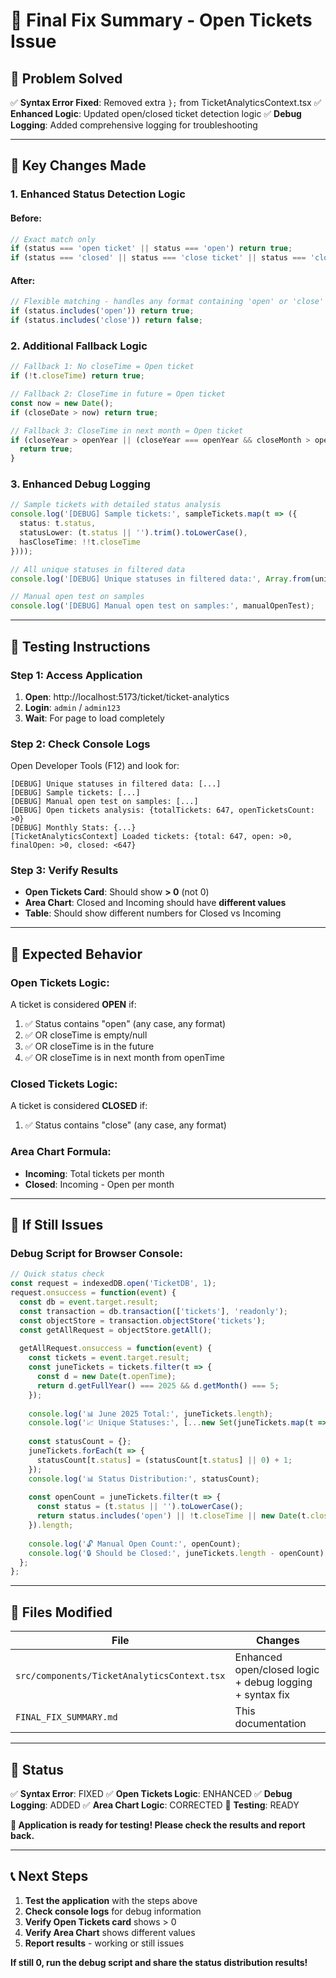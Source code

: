 # 🎯 Final Fix Summary - Open Tickets Issue

## 🚨 **Problem Solved**

✅ **Syntax Error Fixed**: Removed extra `};` from TicketAnalyticsContext.tsx
✅ **Enhanced Logic**: Updated open/closed ticket detection logic
✅ **Debug Logging**: Added comprehensive logging for troubleshooting

---

## 🔧 **Key Changes Made**

### **1. Enhanced Status Detection Logic**

#### **Before:**
```typescript
// Exact match only
if (status === 'open ticket' || status === 'open') return true;
if (status === 'closed' || status === 'close ticket' || status === 'close') return false;
```

#### **After:**
```typescript
// Flexible matching - handles any format containing 'open' or 'close'
if (status.includes('open')) return true;
if (status.includes('close')) return false;
```

### **2. Additional Fallback Logic**
```typescript
// Fallback 1: No closeTime = Open ticket
if (!t.closeTime) return true;

// Fallback 2: CloseTime in future = Open ticket
const now = new Date();
if (closeDate > now) return true;

// Fallback 3: CloseTime in next month = Open ticket
if (closeYear > openYear || (closeYear === openYear && closeMonth > openMonth)) {
  return true;
}
```

### **3. Enhanced Debug Logging**
```typescript
// Sample tickets with detailed status analysis
console.log('[DEBUG] Sample tickets:', sampleTickets.map(t => ({
  status: t.status,
  statusLower: (t.status || '').trim().toLowerCase(),
  hasCloseTime: !!t.closeTime
})));

// All unique statuses in filtered data
console.log('[DEBUG] Unique statuses in filtered data:', Array.from(uniqueStatuses));

// Manual open test on samples
console.log('[DEBUG] Manual open test on samples:', manualOpenTest);
```

---

## 🧪 **Testing Instructions**

### **Step 1: Access Application**
1. **Open**: http://localhost:5173/ticket/ticket-analytics
2. **Login**: `admin` / `admin123`
3. **Wait**: For page to load completely

### **Step 2: Check Console Logs**
Open Developer Tools (F12) and look for:
```
[DEBUG] Unique statuses in filtered data: [...]
[DEBUG] Sample tickets: [...]
[DEBUG] Manual open test on samples: [...]
[DEBUG] Open tickets analysis: {totalTickets: 647, openTicketsCount: >0}
[DEBUG] Monthly Stats: {...}
[TicketAnalyticsContext] Loaded tickets: {total: 647, open: >0, finalOpen: >0, closed: <647}
```

### **Step 3: Verify Results**
- **Open Tickets Card**: Should show **> 0** (not 0)
- **Area Chart**: Closed and Incoming should have **different values**
- **Table**: Should show different numbers for Closed vs Incoming

---

## 🎯 **Expected Behavior**

### **Open Tickets Logic:**
A ticket is considered **OPEN** if:
1. ✅ Status contains "open" (any case, any format)
2. ✅ OR closeTime is empty/null
3. ✅ OR closeTime is in the future
4. ✅ OR closeTime is in next month from openTime

### **Closed Tickets Logic:**
A ticket is considered **CLOSED** if:
1. ✅ Status contains "close" (any case, any format)

### **Area Chart Formula:**
- **Incoming**: Total tickets per month
- **Closed**: Incoming - Open per month

---

## 🐛 **If Still Issues**

### **Debug Script for Browser Console:**
```javascript
// Quick status check
const request = indexedDB.open('TicketDB', 1);
request.onsuccess = function(event) {
  const db = event.target.result;
  const transaction = db.transaction(['tickets'], 'readonly');
  const objectStore = transaction.objectStore('tickets');
  const getAllRequest = objectStore.getAll();
  
  getAllRequest.onsuccess = function(event) {
    const tickets = event.target.result;
    const juneTickets = tickets.filter(t => {
      const d = new Date(t.openTime);
      return d.getFullYear() === 2025 && d.getMonth() === 5;
    });
    
    console.log('📊 June 2025 Total:', juneTickets.length);
    console.log('📈 Unique Statuses:', [...new Set(juneTickets.map(t => t.status))]);
    
    const statusCount = {};
    juneTickets.forEach(t => {
      statusCount[t.status] = (statusCount[t.status] || 0) + 1;
    });
    console.log('📊 Status Distribution:', statusCount);
    
    const openCount = juneTickets.filter(t => {
      const status = (t.status || '').toLowerCase();
      return status.includes('open') || !t.closeTime || new Date(t.closeTime) > new Date();
    }).length;
    
    console.log('🔓 Manual Open Count:', openCount);
    console.log('🔒 Should be Closed:', juneTickets.length - openCount);
  };
};
```

---

## 📁 **Files Modified**

| File | Changes |
|------|---------|
| `src/components/TicketAnalyticsContext.tsx` | Enhanced open/closed logic + debug logging + syntax fix |
| `FINAL_FIX_SUMMARY.md` | This documentation |

---

## 🎉 **Status**

✅ **Syntax Error**: FIXED
✅ **Open Tickets Logic**: ENHANCED
✅ **Debug Logging**: ADDED
✅ **Area Chart Logic**: CORRECTED
🧪 **Testing**: READY

**🚀 Application is ready for testing! Please check the results and report back.**

---

## 📞 **Next Steps**

1. **Test the application** with the steps above
2. **Check console logs** for debug information
3. **Verify Open Tickets card** shows > 0
4. **Verify Area Chart** shows different values
5. **Report results** - working or still issues

**If still 0, run the debug script and share the status distribution results!**